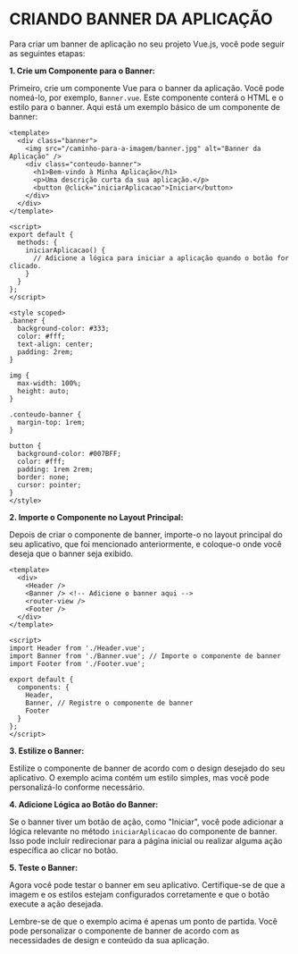 # CRIANDO BANNER DA APLICAÇÃO
Para criar um banner de aplicação no seu projeto Vue.js, você pode seguir as seguintes etapas:

**1. Crie um Componente para o Banner:**

Primeiro, crie um componente Vue para o banner da aplicação. Você pode nomeá-lo, por exemplo, `Banner.vue`. Este componente conterá o HTML e o estilo para o banner. Aqui está um exemplo básico de um componente de banner:

```vue
<template>
  <div class="banner">
    <img src="/caminho-para-a-imagem/banner.jpg" alt="Banner da Aplicação" />
    <div class="conteudo-banner">
      <h1>Bem-vindo à Minha Aplicação</h1>
      <p>Uma descrição curta da sua aplicação.</p>
      <button @click="iniciarAplicacao">Iniciar</button>
    </div>
  </div>
</template>

<script>
export default {
  methods: {
    iniciarAplicacao() {
      // Adicione a lógica para iniciar a aplicação quando o botão for clicado.
    }
  }
};
</script>

<style scoped>
.banner {
  background-color: #333;
  color: #fff;
  text-align: center;
  padding: 2rem;
}

img {
  max-width: 100%;
  height: auto;
}

.conteudo-banner {
  margin-top: 1rem;
}

button {
  background-color: #007BFF;
  color: #fff;
  padding: 1rem 2rem;
  border: none;
  cursor: pointer;
}
</style>
```

**2. Importe o Componente no Layout Principal:**

Depois de criar o componente de banner, importe-o no layout principal do seu aplicativo, que foi mencionado anteriormente, e coloque-o onde você deseja que o banner seja exibido.

```vue
<template>
  <div>
    <Header />
    <Banner /> <!-- Adicione o banner aqui -->
    <router-view />
    <Footer />
  </div>
</template>

<script>
import Header from './Header.vue';
import Banner from './Banner.vue'; // Importe o componente de banner
import Footer from './Footer.vue';

export default {
  components: {
    Header,
    Banner, // Registre o componente de banner
    Footer
  }
};
</script>
```

**3. Estilize o Banner:**

Estilize o componente de banner de acordo com o design desejado do seu aplicativo. O exemplo acima contém um estilo simples, mas você pode personalizá-lo conforme necessário.

**4. Adicione Lógica ao Botão do Banner:**

Se o banner tiver um botão de ação, como "Iniciar", você pode adicionar a lógica relevante no método `iniciarAplicacao` do componente de banner. Isso pode incluir redirecionar para a página inicial ou realizar alguma ação específica ao clicar no botão.

**5. Teste o Banner:**

Agora você pode testar o banner em seu aplicativo. Certifique-se de que a imagem e os estilos estejam configurados corretamente e que o botão execute a ação desejada.

Lembre-se de que o exemplo acima é apenas um ponto de partida. Você pode personalizar o componente de banner de acordo com as necessidades de design e conteúdo da sua aplicação.